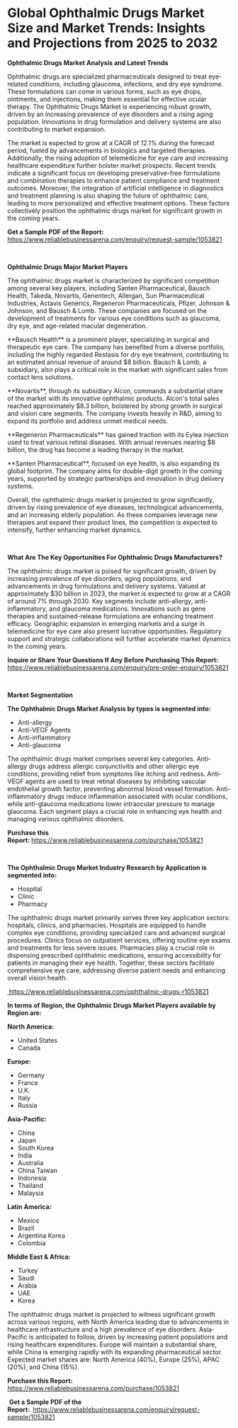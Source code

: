 <p><h1>Global Ophthalmic Drugs Market Size and Market Trends: Insights and Projections from 2025 to 2032</h1></p><p><strong>Ophthalmic Drugs Market Analysis and Latest Trends</strong></p>
<p><p>Ophthalmic drugs are specialized pharmaceuticals designed to treat eye-related conditions, including glaucoma, infections, and dry eye syndrome. These formulations can come in various forms, such as eye drops, ointments, and injections, making them essential for effective ocular therapy. The Ophthalmic Drugs Market is experiencing robust growth, driven by an increasing prevalence of eye disorders and a rising aging population. Innovations in drug formulation and delivery systems are also contributing to market expansion.</p><p>The market is expected to grow at a CAGR of 12.1% during the forecast period, fueled by advancements in biologics and targeted therapies. Additionally, the rising adoption of telemedicine for eye care and increasing healthcare expenditure further bolster market prospects. Recent trends indicate a significant focus on developing preservative-free formulations and combination therapies to enhance patient compliance and treatment outcomes. Moreover, the integration of artificial intelligence in diagnostics and treatment planning is also shaping the future of ophthalmic care, leading to more personalized and effective treatment options. These factors collectively position the ophthalmic drugs market for significant growth in the coming years.</p></p>
<p><strong>Get a Sample PDF of the Report:&nbsp;</strong> <a href="https://www.reliablebusinessarena.com/enquiry/request-sample/1053821?utm_campaign=3110&utm_medium=2&utm_source=Github&utm_content=ia&utm_term=19042025&utm_id=ophthalmic-drugs">https://www.reliablebusinessarena.com/enquiry/request-sample/1053821</a></p>
<p>&nbsp;</p>
<p><strong>Ophthalmic Drugs Major Market Players</strong></p>
<p><p>The ophthalmic drugs market is characterized by significant competition among several key players, including Santen Pharmaceutical, Bausch Health, Takeda, Novartis, Genentech, Allergan, Sun Pharmaceutical Industries, Actavis Generics, Regeneron Pharmaceuticals, Pfizer, Johnson & Johnson, and Bausch & Lomb. These companies are focused on the development of treatments for various eye conditions such as glaucoma, dry eye, and age-related macular degeneration.</p><p>**Bausch Health** is a prominent player, specializing in surgical and therapeutic eye care. The company has benefited from a diverse portfolio, including the highly regarded Restasis for dry eye treatment, contributing to an estimated annual revenue of around $8 billion. Bausch & Lomb, a subsidiary, also plays a critical role in the market with significant sales from contact lens solutions.</p><p>**Novartis**, through its subsidiary Alcon, commands a substantial share of the market with its innovative ophthalmic products. Alcon's total sales reached approximately $8.3 billion, bolstered by strong growth in surgical and vision care segments. The company invests heavily in R&D, aiming to expand its portfolio and address unmet medical needs.</p><p>**Regeneron Pharmaceuticals** has gained traction with its Eylea injection used to treat various retinal diseases. With annual revenues nearing $8 billion, the drug has become a leading therapy in the market.</p><p>**Santen Pharmaceutical**, focused on eye health, is also expanding its global footprint. The company aims for double-digit growth in the coming years, supported by strategic partnerships and innovation in drug delivery systems.</p><p>Overall, the ophthalmic drugs market is projected to grow significantly, driven by rising prevalence of eye diseases, technological advancements, and an increasing elderly population. As these companies leverage new therapies and expand their product lines, the competition is expected to intensify, further enhancing market dynamics.</p></p>
<p>&nbsp;</p>
<p><strong>What Are The Key Opportunities For Ophthalmic Drugs Manufacturers?</strong></p>
<p><p>The ophthalmic drugs market is poised for significant growth, driven by increasing prevalence of eye disorders, aging populations, and advancements in drug formulations and delivery systems. Valued at approximately $30 billion in 2023, the market is expected to grow at a CAGR of around 7% through 2030. Key segments include anti-allergy, anti-inflammatory, and glaucoma medications. Innovations such as gene therapies and sustained-release formulations are enhancing treatment efficacy. Geographic expansion in emerging markets and a surge in telemedicine for eye care also present lucrative opportunities. Regulatory support and strategic collaborations will further accelerate market dynamics in the coming years.</p></p>
<p><strong>Inquire or Share Your Questions If Any Before Purchasing This Report:</strong> <a href="https://www.reliablebusinessarena.com/enquiry/pre-order-enquiry/1053821?utm_campaign=3110&utm_medium=2&utm_source=Github&utm_content=ia&utm_term=19042025&utm_id=ophthalmic-drugs">https://www.reliablebusinessarena.com/enquiry/pre-order-enquiry/1053821</a></p>
<p>&nbsp;</p>
<p><strong>Market Segmentation</strong></p>
<p><strong>The Ophthalmic Drugs Market Analysis by types is segmented into:</strong></p>
<p><ul><li>Anti-allergy</li><li>Anti-VEGF Agents</li><li>Anti-inflammatory</li><li>Anti-glaucoma</li></ul></p>
<p><p>The ophthalmic drugs market comprises several key categories. Anti-allergy drugs address allergic conjunctivitis and other allergic eye conditions, providing relief from symptoms like itching and redness. Anti-VEGF agents are used to treat retinal diseases by inhibiting vascular endothelial growth factor, preventing abnormal blood vessel formation. Anti-inflammatory drugs reduce inflammation associated with ocular conditions, while anti-glaucoma medications lower intraocular pressure to manage glaucoma. Each segment plays a crucial role in enhancing eye health and managing various ophthalmic disorders.</p></p>
<p><strong>Purchase this Report:&nbsp;</strong><a href="https://www.reliablebusinessarena.com/purchase/1053821?utm_campaign=3110&utm_medium=2&utm_source=Github&utm_content=ia&utm_term=19042025&utm_id=ophthalmic-drugs">https://www.reliablebusinessarena.com/purchase/1053821</a></p>
<p>&nbsp;</p>
<p><strong>The Ophthalmic Drugs Market Industry Research by Application is segmented into:</strong></p>
<p><ul><li>Hospital</li><li>Clinic</li><li>Pharmacy</li></ul></p>
<p><p>The ophthalmic drugs market primarily serves three key application sectors: hospitals, clinics, and pharmacies. Hospitals are equipped to handle complex eye conditions, providing specialized care and advanced surgical procedures. Clinics focus on outpatient services, offering routine eye exams and treatments for less severe issues. Pharmacies play a crucial role in dispensing prescribed ophthalmic medications, ensuring accessibility for patients in managing their eye health. Together, these sectors facilitate comprehensive eye care, addressing diverse patient needs and enhancing overall vision health.</p></p>
<p><a href="https://www.reliablebusinessarena.com/ophthalmic-drugs-r1053821?utm_campaign=3110&utm_medium=2&utm_source=Github&utm_content=ia&utm_term=19042025&utm_id=ophthalmic-drugs">&nbsp;https://www.reliablebusinessarena.com/ophthalmic-drugs-r1053821</a></p>
<p><strong>In terms of Region, the Ophthalmic Drugs Market Players available by Region are:</strong></p>
<p>
    <p> <strong> North America: </strong>
        <ul>
            <li>United States</li>
            <li>Canada</li>
        </ul>
        </p> 
    <p> <strong> Europe: </strong>
        <ul>
            <li>Germany</li>
            <li>France</li>
            <li>U.K.</li>
            <li>Italy</li>
            <li>Russia</li>
        </ul>
        </p> 
    <p> <strong> Asia-Pacific: </strong>
        <ul>
            <li>China</li>
            <li>Japan</li>
            <li>South Korea</li>
            <li>India</li>
            <li>Australia</li>
            <li>China Taiwan</li>
            <li>Indonesia</li>
            <li>Thailand</li>
            <li>Malaysia</li>
        </ul>
        </p> 
    <p> <strong> Latin America: </strong>
        <ul>
            <li>Mexico</li>
            <li>Brazil</li>
            <li>Argentina Korea</li>
            <li>Colombia</li>
        </ul>
        </p> 
    <p> <strong> Middle East & Africa: </strong>
        <ul>
            <li>Turkey</li>
            <li>Saudi</li>
            <li>Arabia</li>
            <li>UAE</li>
            <li>Korea</li>
        </ul>
    </p>
    </p>
<p><p>The ophthalmic drugs market is projected to witness significant growth across various regions, with North America leading due to advancements in healthcare infrastructure and a high prevalence of eye disorders. Asia-Pacific is anticipated to follow, driven by increasing patient populations and rising healthcare expenditures. Europe will maintain a substantial share, while China is emerging rapidly with its expanding pharmaceutical sector. Expected market shares are: North America (40%), Europe (25%), APAC (20%), and China (15%).</p></p>
<p><strong>Purchase this Report: </strong><a href="https://www.reliablebusinessarena.com/purchase/1053821?utm_campaign=3110&utm_medium=2&utm_source=Github&utm_content=ia&utm_term=19042025&utm_id=ophthalmic-drugs">https://www.reliablebusinessarena.com/purchase/1053821</a></p>
<p>&nbsp;<strong>Get a Sample PDF of the Report:&nbsp;&nbsp;</strong><a href="https://www.reliablebusinessarena.com/enquiry/request-sample/1053821?utm_campaign=3110&utm_medium=2&utm_source=Github&utm_content=ia&utm_term=19042025&utm_id=ophthalmic-drugs">https://www.reliablebusinessarena.com/enquiry/request-sample/1053821</a></p>
<p><strong></strong></p>
<p><p></p><p></p><p></p></p>